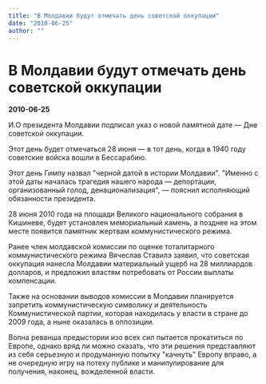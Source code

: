 ```yaml
---
title: "В Молдавии будут отмечать день советской оккупации"
date: "2010-06-25"
author: ""
---
```


# В Молдавии будут отмечать день советской оккупации

**2010-06-25** 

И.O президента Молдавии подписал указ о новой памятной дате — Дне  советской оккупации. 

Этот день будет отмечаться 28 июня — в тот  день, когда в 1940 году советские войска вошли в Бессарабию.



Этот  день Гимпу назвал "черной датой в истории Молдавии". "Именно с этой  даты началась трагедия нашего народа — депортации, организованный голод,  денационализация", — пояснил исполняющий обязанности президента.



28  июня 2010 года на площади Великого национального собрания в Кишиневе,  будет установлен мемориальный камень, а позднее на этом месте появится  памятник жертвам коммунистического режима.



Ранее член молдавской комиссии по оценке тоталитарного коммунистического режима  Вячеслав Ставилэ заявил, что советская оккупация нанесла Молдавии  материальный ущерб на 28 миллиардов долларов, и предложил властям  потребовать от России выплаты компенсации. 



Также на основании  выводов комиссии в Молдавии планируется запретить коммунистическую  символику и деятельность Коммунистической партии, которая находилась у  власти в стране до 2009 года, а ныне оказалась в оппозиции.

Волна реванша предыстории изо всех сил пытается прокатиться по Европе, однако вряд ли можно сказать, что эти решения представляют из себя серьезную и продуманную попытку "качнуть" Европу вправо, а не очередную игру на потеху публике и манипулирование для получения, наконец, вожделенной власти.